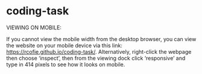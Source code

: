 # coding-task

VIEWING ON MOBILE:

If you cannot view the mobile width from the desktop browser, you can view the website on your mobile device via this link: https://rcofie.github.io/coding-task/. Alternatively, right-click the webpage then choose ‘inspect’, then from the viewing dock click ‘responsive’ and type in 414 pixels to see how it looks on mobile. 
